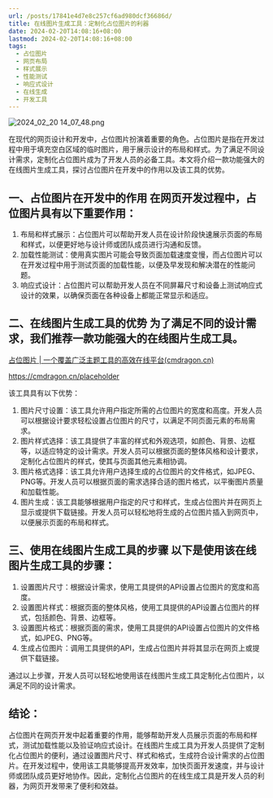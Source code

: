 ```yaml
---
url: /posts/17841e4d7e8c257cf6ad980dcf36686d/
title: 在线图片生成工具：定制化占位图片的利器
date: 2024-02-20T14:08:16+08:00
lastmod: 2024-02-20T14:08:16+08:00
tags:
  - 占位图片
  - 网页布局
  - 样式展示
  - 性能测试
  - 响应式设计
  - 在线生成
  - 开发工具
---
```



<img src="https://static.cmdragon.cn/blog/images/2024_02_20 14_07_48.png@blog" title="2024_02_20 14_07_48.png" alt="2024_02_20 14_07_48.png"/>


在现代的网页设计和开发中，占位图片扮演着重要的角色。占位图片是指在开发过程中用于填充空白区域的临时图片，用于展示设计的布局和样式。为了满足不同设计需求，定制化占位图片成为了开发人员的必备工具。本文将介绍一款功能强大的在线图片生成工具，探讨占位图片在开发中的作用以及该工具的优势。

## 一、占位图片在开发中的作用 在网页开发过程中，占位图片具有以下重要作用：

1. 布局和样式展示：占位图片可以帮助开发人员在设计阶段快速展示页面的布局和样式，以便更好地与设计师或团队成员进行沟通和反馈。
1. 加载性能测试：使用真实图片可能会导致页面加载速度变慢，而占位图片可以在开发过程中用于测试页面的加载性能，以便及早发现和解决潜在的性能问题。
1. 响应式设计：占位图片可以帮助开发人员在不同屏幕尺寸和设备上测试响应式设计的效果，以确保页面在各种设备上都能正常显示和适应。

## 二、在线图片生成工具的优势 为了满足不同的设计需求，我们推荐一款功能强大的在线图片生成工具。

[占位图片 | 一个覆盖广泛主题工具的高效在线平台(cmdragon.cn)](https://cmdragon.cn/placeholder)

https://cmdragon.cn/placeholder

该工具具有以下优势：

1. 图片尺寸设置：该工具允许用户指定所需的占位图片的宽度和高度。开发人员可以根据设计要求轻松设置占位图片的尺寸，以满足不同页面元素的布局需求。
1. 图片样式选择：该工具提供了丰富的样式和外观选项，如颜色、背景、边框等，以适应特定的设计需求。开发人员可以根据页面的整体风格和设计要求，定制化占位图片的样式，使其与页面其他元素相协调。
1. 图片格式选择：该工具允许用户选择生成的占位图片的文件格式，如JPEG、PNG等。开发人员可以根据页面的需求选择合适的图片格式，以平衡图片质量和加载性能。
1. 图片生成：该工具能够根据用户指定的尺寸和样式，生成占位图片并在网页上显示或提供下载链接。开发人员可以轻松地将生成的占位图片插入到网页中，以便展示页面的布局和样式。

## 三、使用在线图片生成工具的步骤 以下是使用该在线图片生成工具的步骤：

1. 设置图片尺寸：根据设计需求，使用工具提供的API设置占位图片的宽度和高度。
1. 设置图片样式：根据页面的整体风格，使用工具提供的API设置占位图片的样式，包括颜色、背景、边框等。
1. 设置图片格式：根据页面的需求，使用工具提供的API设置占位图片的文件格式，如JPEG、PNG等。
1. 生成占位图片：调用工具提供的API，生成占位图片并将其显示在网页上或提供下载链接。

通过以上步骤，开发人员可以轻松地使用该在线图片生成工具定制化占位图片，以满足不同的设计需求。

## 结论：

占位图片在网页开发中起着重要的作用，能够帮助开发人员展示页面的布局和样式，测试加载性能以及验证响应式设计。在线图片生成工具为开发人员提供了定制化占位图片的便利，通过设置图片尺寸、样式和格式，生成符合设计需求的占位图片。在开发过程中，使用该工具能够提高开发效率，加快页面开发速度，并与设计师或团队成员更好地协作。因此，定制化占位图片的在线生成工具是开发人员的利器，为网页开发带来了便利和效益。
